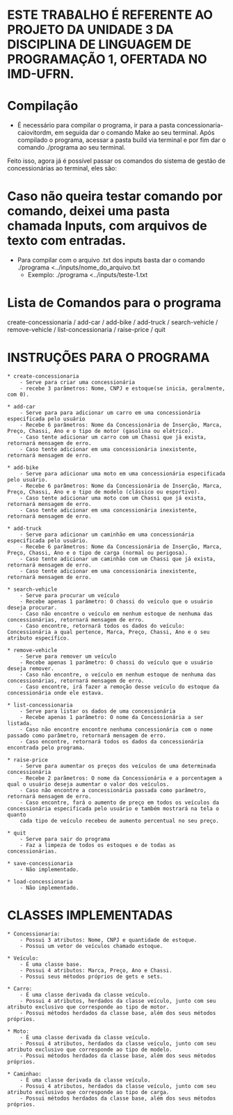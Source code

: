 # ESTE TRABALHO É REFERENTE AO PROJETO DA UNIDADE 3 DA DISCIPLINA DE LINGUAGEM DE PROGRAMAÇÃO 1, OFERTADA NO IMD-UFRN.

# Compilação  

* É necessário para compilar o programa, ir para a pasta concessionaria-caiovitordm, em
seguida dar o comando Make ao seu terminal. Após compilado o programa, acessar a pasta build
via terminal e por fim dar o comando ./programa ao seu terminal.

Feito isso, agora já é possível passar os comandos do sistema de gestão de concessionárias ao terminal,
eles são:

# Caso não queira testar comando por comando, deixei uma pasta chamada Inputs, com arquivos de texto com entradas.
* Para compilar com o arquivo .txt dos inputs basta dar o comando
   ./programa <../inputs/nome_do_arquivo.txt
  - Exemplo:
    ./programa <../inputs/teste-1.txt


# Lista de Comandos para o programa
create-concessionaria / add-car / add-bike / add-truck / search-vehicle / remove-vehicle
/ list-concessionaria / raise-price / quit


# INSTRUÇÕES PARA O PROGRAMA

	* create-concessionaria 
		- Serve para criar uma concessionária 
		- recebe 3 parâmetros: Nome, CNPJ e estoque(se inicia, geralmente, com 0).

	* add-car 
		- Serve para para adicionar um carro em uma concessionária especificada pelo usuário
		- Recebe 6 parâmetros: Nome da Concessionária de Inserção, Marca, Preço, Chassi, Ano e o tipo de motor (gasolina ou elétrico).
		- Caso tente adicionar um carro com um Chassi que já exista, retornará mensagem de erro.
		- Caso tente adicionar em uma concessionária inexistente, retornará mensagem de erro.

	* add-bike 
		- Serve para adicionar uma moto em uma concessionária especificada pelo usuário.
		- Recebe 6 parâmetros: Nome da Concessionária de Inserção, Marca, Preço, Chassi, Ano e o tipo de modelo (clássico ou esportivo).
		- Caso tente adicionar uma moto com um Chassi que já exista, retornará mensagem de erro.
		- Caso tente adicionar em uma concessionária inexistente, retornará mensagem de erro.

	* add-truck 
		- Serve para adicionar um caminhão em uma concessionária especificada pelo usuário.
		- Recebe 6 parâmetros: Nome da Concessionária de Inserção, Marca, Preço, Chassi, Ano e o tipo de carga (normal ou perigosa).
		- Caso tente adicionar um caminhão com um Chassi que já exista, retornará mensagem de erro.
		- Caso tente adicionar em uma concessionária inexistente, retornará mensagem de erro.

	* search-vehicle 
		- Serve para procurar um veículo
		- Recebe apenas 1 parâmetro: O chassi do veículo que o usuário deseja procurar.
		- Caso não encontre o veículo em nenhum estoque de nenhuma das concessionárias, retornará mensagem de erro.
		- Caso encontre, retornará todos os dados do veículo: Concessionária a qual pertence, Marca, Preço, Chassi, Ano e o seu atributo específico.

	* remove-vehicle 
		- Serve para remover um veículo
		- Recebe apenas 1 parâmetro: O chassi do veículo que o usuário deseja remover.
		- Caso não encontre, o veículo em nenhum estoque de nenhuma das concessionárias, retornará mensagem de erro.
		- Caso encontre, irá fazer a remoção desse veículo do estoque da concessionária onde ele estava.

	* list-concessionaria 
		- Serve para listar os dados de uma concessionária
		- Recebe apenas 1 parâmetro: O nome da Concessionária a ser listada.
		- Caso não encontre encontre nenhuma concessionária com o nome passado como parâmetro, retornará mensagem de erro.
		- Caso encontre, retornará todos os dados da concessionária encontrada pelo programa.

	* raise-price
		- Serve para aumentar os preços dos veículos de uma determinada concessionária
		- Recebe 2 parâmetros: O nome da Concessionária e a porcentagem a qual o usuário deseja aumentar o valor dos veículos.
		- Caso não encontre a concessionária passada como parâmetro, retornará mensagem de erro.
		- Caso encontre, fará o aumento de preço em todos os veículos da concessionária especificada pelo usuário e também mostrará na tela o quanto
		cada tipo de veículo recebeu de aumento percentual no seu preço.

	* quit
		- Serve para sair do programa
		- Faz a limpeza de todos os estoques e de todas as concessionárias.

	* save-concessionaria
		- Não implementado.

	* load-concessionaria
		- Não implementado.

# CLASSES IMPLEMENTADAS

	* Concessionaria:
		- Possui 3 atributos: Nome, CNPJ e quantidade de estoque.
		- Possui um vetor de veículos chamado estoque.

	* Veículo:
		- É uma classe base.
		- Possui 4 atributos: Marca, Preço, Ano e Chassi.
		- Possui seus métodos próprios de gets e sets.

	* Carro:
		- É uma classe derivada da classe veículo.
		- Possui 4 atributos, herdados da classe veículo, junto com seu atributo exclusivo que corresponde ao tipo de motor.
		- Possui métodos herdados da classe base, além dos seus métodos próprios.

	* Moto:
		- É uma classe derivada da classe veículo.
		- Possui 4 atributos, herdados da classe veículo, junto com seu atributo exclusivo que corresponde ao tipo de modelo.
		- Possui métodos herdados da classe base, além dos seus métodos próprios.

	* Caminhao:
		- É uma classe derivada da classe veículo.
		- Possui 4 atributos, herdados da classe veículo, junto com seu atributo exclusivo que corresponde ao tipo de carga.
		- Possui métodos herdados da classe base, além dos seus métodos próprios.
